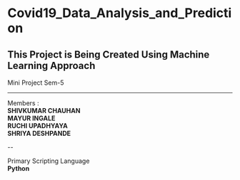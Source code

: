 # Covid19_Data_Analysis_and_Prediction
## This Project is Being Created Using Machine Learning Approach
Mini Project Sem-5

 ---

 Members :
 <br>
    **SHIVKUMAR CHAUHAN**
 <br>
    **MAYUR INGALE**
 <br>
    **RUCHI UPADHYAYA**
 <br>
    **SHRIYA DESHPANDE**

--

Primary Scripting Language 
<br>
    **Python**
